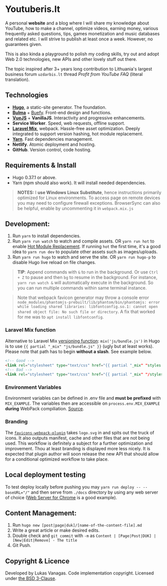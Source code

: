 # Youtuberis.lt

A personal **website** and a blog where I will share my knowledge about YouTube, how to make a channel, optimize videos, earning money, various frequently asked questions, tips, games monetization and music databases and related etc. I will strive to publish at least once a week. However, no guarantees given.

This is also kinda a playground to polish my coding skills, try out and adopt Web 2.0 technologies, new APIs and other lovely stuff out there.

The topic inspired after 3+ years long contribution to Lithuania's largest business forum `uzdarbis.lt` thread _Profit from YouTube FAQ_ (literal translation). 

## Technologies

- **[Hugo](https://github.com/gohugoio/hugo)**, a static-site generator. The foundation.
- **[Bulma](https://github.com/jgthms/bulma)** + [Buefy](https://github.com/buefy/buefy). Front-end design and functions.
- **[VueJS](https://github.com/vuejs/vue)** + **VanillaJS**. Interactivity and progressive enhancements.
- **Service Worker**. Speed, web requests, offline support.
- **[Laravel Mix](https://github.com/JeffreyWay/laravel-mix)**, webpack. Hassle-free asset optimization. Deeply integrated to support version hashing, hot module replacement.
- **[Yarn](https://github.com/yarnpkg/yarn)**. Fast dependencies management.
- **Netlify**. Atomic deployment and hosting.
- **GitHub**. Version control, code hosting.

## Requirements & Install

* Hugo 0.37.1 or above.
* Yarn (npm should also work). It will install needed dependencies.

> **NOTES:** I **use Windows Linux Substitute**, hence instructions primarily optimized for Linux environments. To access page on remote devices you may need to configure firewall exceptions. BrowserSync can also be helpful, enable by uncommenting it in `webpack.mix.js`

## Development:

1. Run `yarn` to install dependencies. 
2. Run `yarn run watch` to watch and compile assets. OR `yarn run hot` to enable [Hot Module Replacement](https://github.com/JeffreyWay/laravel-mix/blob/master/docs/hot-module-replacement.md). If running `hot` the first time, it's a good idea to `yarn run dev` to populate other assets such as images/uploads.
3. Run `yarn run hugo` to watch and serve the site. OR `yarn run hugo-p` to disable Hugo live reload on file changes.

> **TIP**: Append commands with `&` to run in the background. Or use `Ctrl + Z` to pause and then `bg` to resume in the background. For instance, `yarn run watch &` will automatically execute in the background. So you can run multiple commands within same terminal instance.

> Note that webpack favicon generator may throw a console error `node_modules/phantomjs-prebuilt/lib/phantom/bin/phantomjs: error while loading shared libraries: libfontconfig.so.1: cannot open shared object file: No such file or directory`. A fix that worked for me was to `apt install libfontconfig`.


### Laravel Mix function

Alternative to Laravel Mix [versioning function](https://laravel.com/docs/5.6/mix#versioning-and-cache-busting): `mix('js/bundle.js')` in Hugo is to use `{{ partial "_mix" "js/bundle.js" }}` (ugly but at least works). Please note that path has to begin **without a slash**. See example below.
``` html
<!-- Good -->
<link rel="stylesheet" type="text/css" href="{{ partial "_mix" "styles.css" }}">
<!-- Bad -->
<link rel="stylesheet" type="text/css" href="{{ partial "_mix" "/styles.css" }}">
```

### Environment Variables

Environment variables can be defined in .env file and **must be prefixed** with `MIX_EXAMPLE`. The variables then are accessible on `process.env.MIX_EXAMPLE` **during** WebPack compiliation. [Source](https://laravel.com/docs/5.6/mix#environment-variables).

### Branding

The [`favicons-webpack-plugin`](https://github.com/jantimon/favicons-webpack-plugin) takes `logo.svg` in and spits out the truck of icons. It also outputs manifest, cache and other files that are not being used. This workflow is definitely a subject for a further optimization and improvement. Thou at least branding is displayed more less nicely. It is expected that plugin author will soon release the new API that should allow for a conditional optimized workflow to take place.


## Local deployment testing

To test deploy locally before pushing you may `yarn run deploy -- --baseURL="/"` and then serve from `./docs` directory by using any web server of choice ([Web Server for Chrome](https://chrome.google.com/webstore/detail/web-server-for-chrome/ofhbbkphhbklhfoeikjpcbhemlocgigb?hl=en) is a good example).


## Content Management: 

1. Run `hugo new [post|page|duk]/[name-of-the-content-file].md`
2. Write a great article or make desired edits.
3. Double check and `git commit` with `-m` as `Content | [Page|Post|DUK] | [New|Edit|Remove] - The title`
4. Git Push.


## Copyright & Licence

Developed by Lukas Vanagas. Code implementation copyright. Licensed under [the BSD 3-Clause](LICENSE.md).